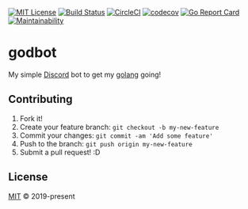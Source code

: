[![MIT License][shield-mit]][license] [![Build Status][shield-travis]][travis]
[![CircleCI][shield-circle-ci]][circle-ci]
[![codecov][shield-code-coverage]][code-coverage]
[![Go Report Card][shield-go-report-card]][go-report-card]
[![Maintainability][shield-maintainability]][maintainability]

# godbot

My simple [Discord](https://discordapp.com/) bot to get my
[golang](https://golang.org/) going!

## Contributing

1. Fork it!
2. Create your feature branch: `git checkout -b my-new-feature`
3. Commit your changes: `git commit -am 'Add some feature'`
4. Push to the branch: `git push origin my-new-feature`
5. Submit a pull request! :D

## License

[MIT][license] &copy; 2019-present

[circle-ci]: https://circleci.com/gh/john-d-pelingo/godbot
[code-coverage]: https://codecov.io/gh/john-d-pelingo/godbot
[go-report-card]:
  https://goreportcard.com/badge/github.com/john-d-pelingo/godbot
[license]: https://github.com/john-d-pelingo/godbot/blob/master/LICENSE
[maintainability]:
  https://codeclimate.com/github/john-d-pelingo/godbot/maintainability
[shield-circle-ci]: https://circleci.com/gh/john-d-pelingo/godbot.svg?style=svg
[shield-code-coverage]:
  https://codecov.io/gh/john-d-pelingo/godbot/branch/master/graph/badge.svg
[shield-go-report-card]:
  https://goreportcard.com/badge/github.com/john-d-pelingo/godbot
[shield-maintainability]:
  https://api.codeclimate.com/v1/badges/6cf45501fd8ea42ab103/maintainability
[shield-mit]: https://img.shields.io/github/license/mashape/apistatus.svg
[shield-travis]: https://travis-ci.org/john-d-pelingo/godbot.svg?branch=master
[travis]: https://travis-ci.org/john-d-pelingo/godbot
